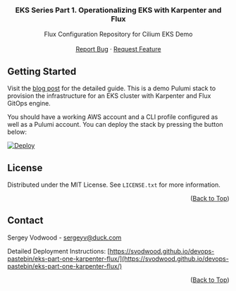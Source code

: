 <a name="readme-top"></a>

<!-- PROJECT LOGO -->
<br />
<div align="center">
  <a href="https://svodwood.github.io/devops-pastebin/eks-part-one-karpenter-flux/>
    <img src="https://raw.githubusercontent.com/svodwood/assets/main/eks-demo-time.png" alt="Logo">
  </a>
<h3 align="center">EKS Series Part 1. Operationalizing EKS with Karpenter and Flux</h3>

  <p align="center">
    Flux Configuration Repository for Cilium EKS Demo
    <br />
    <br />
    <a href="https://github.com/svodwood/pulumi-eks-karpenter-flux/issues">Report Bug</a>
    ·
    <a href="https://github.com/svodwood/pulumi-eks-karpenter-flux/issues">Request Feature</a>
  </p>
</div>

<!-- GETTING STARTED -->
## Getting Started

Visit the [blog post](https://svodwood.github.io/devops-pastebin/eks-part-one-karpenter-flux/) for the detailed guide. This is a demo Pulumi stack to provision the infrastructure for an EKS cluster with Karpenter and Flux GitOps engine.

You should have a working AWS account and a CLI profile configured as well as a Pulumi account. You can deploy the stack by pressing the button below:


[![Deploy](https://get.pulumi.com/new/button.svg)](https://app.pulumi.com/new?template=https://github.com/svodwood/pulumi-eks-karpenter-flux)

<!-- LICENSE -->
## License

Distributed under the MIT License. See `LICENSE.txt` for more information.

<p align="right">(<a href="#readme-top">Back to Top</a>)</p>

<!-- CONTACT -->
## Contact

Sergey Vodwood - sergeyv@duck.com

Detailed Deployment Instructions: [https://svodwood.github.io/devops-pastebin/eks-part-one-karpenter-flux/](https://svodwood.github.io/devops-pastebin/eks-part-one-karpenter-flux/)

<p align="right">(<a href="#readme-top">Back to Top</a>)</p>

<!-- MARKDOWN LINKS & IMAGES -->
[Pulumi-url]: https://pulumi.com/
